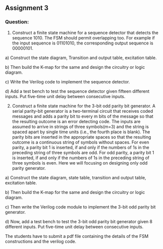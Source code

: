 ## Assignment 3
### Question:
1.  Construct a finite state machine for a sequence detector that detects the sequence 1010.  The FSM should permit overlapping too. For example if the input sequence is 01101010, the corresponding output sequence is 00000101.

a) Construct the state diagram, Transition and output table, excitation table.     

b) Then build the K-map for the same and design the circuitry or logic diagram. 

c) Write the Verilog code to implement the sequence detector.

d)  Add a test bench to test the sequence detector given fifteen different inputs. Put five-time unit delay between consecutive inputs.

2. Construct a finite state machine for the 3-bit odd parity bit generator.  A serial parity-bit generator is a two-terminal circuit that receives coded messages and adds a parity bit to every m bits of the message so that the resulting outcome is an error detecting code. The inputs are assumed to arrive in strings of three symbols(m=3) and the string is spaced apart by single time units (i.e., the fourth place is blank). The parity bits are inserted in the appropriate spaces so that the resulting outcome is a continuous string of symbols without spaces. For even parity, a parity bit 1 is inserted, if and only if the numbers of 1s in the preceding string of three symbols are odd. For odd parity, a parity bit 1 is inserted, if and only if the numbers of 1s in the preceding string of three symbols is even. Here we will focusing on designing only odd parity generator. 

a) Construct the state diagram, state table, transition and output table, excitation table.

b) Then build the K-map for the same and design the circuitry or logic diagram. 

c) Then write the Verilog code module to implement the 3-bit odd parity bit generator.

d) Now, add a test bench to test the 3-bit odd parity bit generator given  8 different inputs. Put five-time unit delay between consecutive inputs.

The students have to submit a pdf file containing the details of the FSM constructions and the verilog code.
